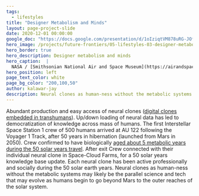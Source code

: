 ```yaml
---
tags:
  - lifestyles
title: "Designer Metabolism and Minds"
layout: page-project-slide
date: 2020-12-01 00:00:00
google_doc: "https://docs.google.com/presentation/d/1oIziqtVM878uRG-JOfrQNvGFsQWKP_S_W8cLkhQlXvA/edit#slide=id.ga2ecfa2280_1_50"
hero_image: /projects/future-frontiers/05-lifestyles-03-designer-metabolism-and-minds-02.jpg
hero_border: true
hero_description: Designer metabolism and minds
hero_caption:  |
  NASA / [Smithsonian National Air and Space Museum](https://airandspace.si.edu/multimedia-gallery/web12037-2011hjpg)
hero_position: left
page_text_color: white
page_bg_color: "200,100,50"
author: kalawar-jay
description: Neural clones as human-ness without the metabolic systems may likely be the parallel science and tech that may evolve as humans begin to go beyond Mars to the outer reaches of the solar system.
---
```

Abundant production and easy access of neural clones ([digital clones embedded in transhumans](https://www.theguardian.com/technology/2018/may/06/no-death-and-an-enhanced-life-is-the-future-transhuman)). Up/down loading of neural data has led to democratization of knowledge across mass of humans. The first Interstellar Space Station 1 crew of 500 humans arrived at AU 122 following the Voyager 1 Track, after 50 years in hibernation (launched from Mars in 2050). Crew confirmed to have biologically [aged about 5 metabolic years during the 50 solar years travel](https://www.theguardian.com/technology/2018/may/06/no-death-and-an-enhanced-life-is-the-future-transhuman). After exit Crew connected with their individual neural clone in Space-Cloud Farms, for a 50 solar years knowledge base update. Each neural clone has been active professionally and socially during the 50 solar earth years. Neural clones as human-ness without the metabolic systems may likely be the parallel science and tech that may evolve as humans begin to go beyond Mars to the outer reaches of the solar system.
